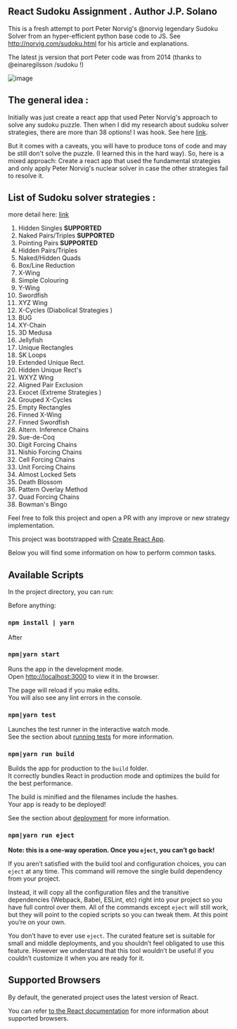 ## React Sudoku Assignment . Author J.P. Solano

This is a fresh attempt to port Peter Norvig's @norvig legendary Sudoku Solver from an hyper-efficient python base code
to JS. See http://norvig.com/sudoku.html for his article and explanations.

The latest js version that port Peter code was from 2014 (thanks to @einaregilsson /sudoku !)

![image](https://github.com/jsolano/react-sudoku-solver/blob/master/src/assets/preview.png)

## The general idea :

Initially was just create a react app that used Peter Norvig's approach to solve any sudoku puzzle. Then when I did my research about
sudoku solver strategies, there are more than 38 options! I was hook. See here [link](https://www.sudokuwiki.org/sudoku.htm).

But it comes with a caveats, you will have to produce tons of code and may be still don't solve the puzzle. (I learned this in the hard way). So, here is a mixed approach: Create a react app that used the fundamental strategies and only apply Peter
Norvig's nuclear solver in case the other strategies fail to resolve it.

## List of Sudoku solver strategies :

more detail here: [link](https://www.sudokuwiki.org/sudoku.htm)

1. Hidden Singles **SUPPORTED**
2. Naked Pairs/Triples **SUPPORTED**
3. Pointing Pairs **SUPPORTED**
4. Hidden Pairs/Triples
5. Naked/Hidden Quads
6. Box/Line Reduction
7. X-Wing
8. Simple Colouring
9. Y-Wing
10. Swordfish
11. XYZ Wing
12. X-Cycles (Diabolical Strategies )
13. BUG
14. XY-Chain
15. 3D Medusa
16. Jellyfish
17. Unique Rectangles
18. SK Loops
19. Extended Unique Rect.
20. Hidden Unique Rect's
21. WXYZ Wing
22. Aligned Pair Exclusion
23. Exocet (Extreme Strategies )
24. Grouped X-Cycles
25. Empty Rectangles
26. Finned X-Wing
27. Finned Swordfish
28. Altern. Inference Chains
29. Sue-de-Coq
30. Digit Forcing Chains
31. Nishio Forcing Chains
32. Cell Forcing Chains
33. Unit Forcing Chains
34. Almost Locked Sets
35. Death Blossom
36. Pattern Overlay Method
37. Quad Forcing Chains
38. Bowman's Bingo

Feel free to folk this project and open a PR with any improve or new strategy implementation.

This project was bootstrapped with [Create React App](https://github.com/facebookincubator/create-react-app).

Below you will find some information on how to perform common tasks.<br>

## Available Scripts

In the project directory, you can run:

Before anything:

### `npm install | yarn`

After

### `npm|yarn start`

Runs the app in the development mode.<br>
Open [http://localhost:3000](http://localhost:3000) to view it in the browser.

The page will reload if you make edits.<br>
You will also see any lint errors in the console.

### `npm|yarn test`

Launches the test runner in the interactive watch mode.<br>
See the section about [running tests](#running-tests) for more information.

### `npm|yarn run build`

Builds the app for production to the `build` folder.<br>
It correctly bundles React in production mode and optimizes the build for the best performance.

The build is minified and the filenames include the hashes.<br>
Your app is ready to be deployed!

See the section about [deployment](#deployment) for more information.

### `npm|yarn run eject`

**Note: this is a one-way operation. Once you `eject`, you can’t go back!**

If you aren’t satisfied with the build tool and configuration choices, you can `eject` at any time. This command will remove the single build dependency from your project.

Instead, it will copy all the configuration files and the transitive dependencies (Webpack, Babel, ESLint, etc) right into your project so you have full control over them. All of the commands except `eject` will still work, but they will point to the copied scripts so you can tweak them. At this point you’re on your own.

You don’t have to ever use `eject`. The curated feature set is suitable for small and middle deployments, and you shouldn’t feel obligated to use this feature. However we understand that this tool wouldn’t be useful if you couldn’t customize it when you are ready for it.

## Supported Browsers

By default, the generated project uses the latest version of React.

You can refer [to the React documentation](https://reactjs.org/docs/react-dom.html#browser-support) for more information about supported browsers.
